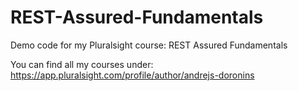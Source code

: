 # REST-Assured-Fundamentals
Demo code for my Pluralsight course: REST Assured Fundamentals

You can find all my courses under: https://app.pluralsight.com/profile/author/andrejs-doronins
